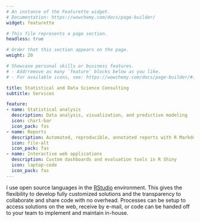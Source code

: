 ```yaml
---
# An instance of the Featurette widget.
# Documentation: https://wowchemy.com/docs/page-builder/
widget: featurette

# This file represents a page section.
headless: true

# Order that this section appears on the page.
weight: 20

# Showcase personal skills or business features.
# - Add/remove as many `feature` blocks below as you like.
# - For available icons, see: https://wowchemy.com/docs/page-builder/#icons

title: Statistical and Data Science Consulting
subtitle: Services

feature:
- name: Statistical analysis
  description: Data analysis, visualization, and predictive modeling
  icon: chart-bar
  icon_pack: fas
- name: Reports
  description: Automated, reproducible, annotated reports with R Markdown
  icon: file-alt
  icon_pack: fas
- name: Interactive web applications
  description: Custom dashboards and evaluation tools in R Shiny
  icon: laptop-code
  icon_pack: fas
---
```


I use open source languages in the [RStudio](https://www.rstudio.com/products/rstudio/) environment. This gives the flexibility to develop fully customized solutions and the transparency to collaborate and share code with no overhead. Processes can be setup to access solutions on the web, receive by e-mail, or code can be handed off to your team to implement and maintain in-house.
